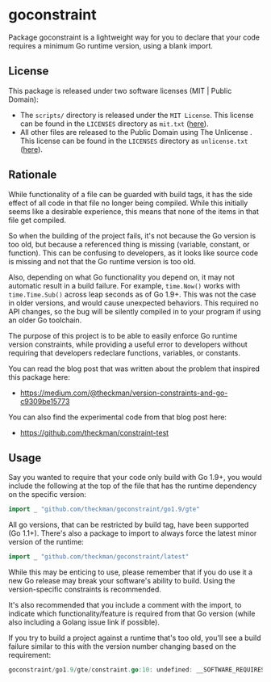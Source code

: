 # goconstraint

 Package goconstraint is a lightweight way for you to declare that your code
 requires a minimum Go runtime version, using a blank import.

## License

This package is released under two software licenses (MIT | Public Domain):

* The `scripts/` directory is released under the `MIT License`. This license can
  be found in the `LICENSES` directory as `mit.txt`
  ([here](https://github.com/theckman/goconstraint/blob/master/LICENSES/mit.txt)).
* All other files are released to the Public Domain using The Unlicense . This
  license can be found in the `LICENSES` directory as `unlicense.txt`
  ([here](https://github.com/theckman/goconstraint/blob/master/LICENSES/unlicense.txt)).

## Rationale

While functionality of a file can be guarded with build tags, it has the side
effect of all code in that file no longer being compiled. While this initially
seems like a desirable experience, this means that none of the items in that
file get compiled.

So when the building of the project fails, it's not because the Go version is
too old, but because a referenced thing is missing (variable, constant, or
function). This can be confusing to developers, as it looks like source code is
missing and not that the Go runtime version is too old.

Also, depending on what Go functionality you depend on, it may not automatic
result in a build failure. For example, `time.Now()` works with
`time.Time.Sub()` across leap seconds as of Go 1.9+. This was not the case in
older versions, and would cause unexpected behaviors. This required no API
changes, so the bug will be silently compiled in to your program if using an
older Go toolchain.

The purpose of this project is to be able to easily enforce Go runtime version
constraints, while providing a useful error to developers without requiring that
developers redeclare functions, variables, or constants.

You can read the blog post that was written about the problem that inspired this
package here:

* https://medium.com/@theckman/version-constraints-and-go-c9309be15773

You can also find the experimental code from that blog post here:

* https://github.com/theckman/constraint-test

## Usage

 Say you wanted to require that your code only build with Go 1.9+, you would
 include the following at the top of the file that has the runtime dependency
 on the specific version:

```Go
import _ "github.com/theckman/goconstraint/go1.9/gte"
```

 All go versions, that can be restricted by build tag, have been supported (Go
 1.1+). There's also a package to import to always force the latest minor
 version of the runtime:

```Go
import _ "github.com/theckman/goconstraint/latest"
```

 While this may be enticing to use, please remember that if you do use it a new
 Go release may break your software's ability to build. Using the
 version-specific constraints is recommended.

 It's also recommended that you include a comment with the import, to indicate
 which functionality/feature is required from that Go version (while also
 including a Golang issue link if possible).

 If you try to build a project against a runtime that's too old, you'll see a
 build failure similar to this with the version number changing based on the
 requirement:

```Go
goconstraint/go1.9/gte/constraint.go:10: undefined: __SOFTWARE_REQUIRES_GO_VERSION_1_9__
```
